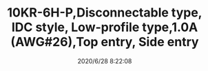 ﻿---
layout: post 
title: 10KR-6H-P,Disconnectable type, IDC style, Low-profile type,1.0A (AWG#26),Top entry, Side entry
tags: IDC KR
categories: wire-harness
overview: Disconnectable type, IDC style, Low-profile type
series: IDC
part_number: 10KR-6H-P
thumb_img: static/202006/374-thumb-20200628162452.jpg
small_img: static/202006/374-20200628162452.jpg
date: 2020/6/28 8:22:08
---



